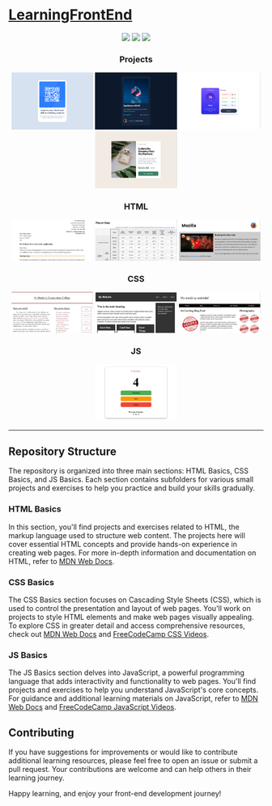 # [LearningFrontEnd](https://satyamvyas04.github.io/LearningFrontEnd/)

<p align='center'><img src="https://user-images.githubusercontent.com/74038190/238200426-29fd6286-4e7b-4d6c-818f-c4765d5e39a9.gif" width='100'>
<img src="https://user-images.githubusercontent.com/74038190/238200428-67f477ed-6624-42da-99f0-1a7b1a16eecb.gif" width='100'>
<img src="https://user-images.githubusercontent.com/74038190/212257454-16e3712e-945a-4ca2-b238-408ad0bf87e6.gif" width='100'>
</p>

<h3 align='center'>Projects</h3>
<p align="center">
  <a href = 'https://satyamvyas04.github.io/LearningFrontEnd/FrontEndMentor/QR%20Code/index.html' ><img src="./ProjectImages/QrCode.png" width="32%" alt='QrCodeCard'/></a>
  <a href = "https://satyamvyas04.github.io/LearningFrontEnd/FrontEndMentor/NFTCard/index.html"><img src = './ProjectImages/NFTCard.png' width='32%' alt='NFTCard'></a>
  <a href = "https://satyamvyas04.github.io/LearningFrontEnd/FrontEndMentor/ResultsSummary/index.html"><img src = './ProjectImages/ResultsSummary.png' width='32%' alt='ResultsPage'></a>
  <a href = "https://satyamvyas04.github.io/LearningFrontEnd/FrontEndMentor/ProductCard"><img src = './ProjectImages/ProductReview.png' width='32%' alt='ProductCard'></a>
</p>

<h3 align='center'>HTML</h3>
<p align="center">
  <a href = 'https://satyamvyas04.github.io/LearningFrontEnd/HTMLBasics/Letter/Letter.html' ><img src="./ProjectImages/Letter.png" width="32%" alt='Letter'/></a>
  <a href = 'https://satyamvyas04.github.io/LearningFrontEnd/HTMLBasics/PlanetData/blank-template.html' ><img src="./ProjectImages/PlanetData.png" width="32%" alt='PlanetData'/></a>
  <a href = 'https://satyamvyas04.github.io/LearningFrontEnd/HTMLBasics/MozillaSplash/index.html' ><img src="./ProjectImages/Mozillas.png" width="32%" alt='MozillaSplashPage'/></a>
</p>

<h3 align='center'>CSS</h3>
<p align="center">
  <a href = 'https://satyamvyas04.github.io/LearningFrontEnd/CSSBasics/TypesettingHomePage/main.html' ><img src="./ProjectImages/TypeSetting.png" width="32%" alt='TypeSetting'/></a>
  <a href = 'https://satyamvyas04.github.io/LearningFrontEnd/CSSBasics/ResponsiveWebsite/home.html' ><img src="./ProjectImages/Responsive.png" width="32%" alt='ResponsiveWebsiteLayout'/></a>
  <a href = 'https://satyamvyas04.github.io/LearningFrontEnd/CSSBasics/WebsiteAssignment/home.html' ><img src="./ProjectImages/Website.png" width="32%" alt='WebsiteAssignment'/></a>
</p>

<h3 align='center'>JS</h3>
<p align="center">
  <a href = 'https://satyamvyas04.github.io/LearningFrontEnd/JSBasics/Counter/counter.html' ><img src="./ProjectImages/Counter.png" width="32%" alt='Counter'/></a>
</p>

---

## Repository Structure

The repository is organized into three main sections: HTML Basics, CSS Basics, and JS Basics. Each section contains subfolders for various small projects and exercises to help you practice and build your skills gradually.

### HTML Basics

In this section, you'll find projects and exercises related to HTML, the markup language used to structure web content. The projects here will cover essential HTML concepts and provide hands-on experience in creating web pages. For more in-depth information and documentation on HTML, refer to [MDN Web Docs](https://developer.mozilla.org/en-US/docs/Web/HTML).

### CSS Basics

The CSS Basics section focuses on Cascading Style Sheets (CSS), which is used to control the presentation and layout of web pages. You'll work on projects to style HTML elements and make web pages visually appealing. To explore CSS in greater detail and access comprehensive resources, check out [MDN Web Docs](https://developer.mozilla.org/en-US/docs/Web/CSS) and [FreeCodeCamp CSS Videos](https://www.freecodecamp.org/).

### JS Basics

The JS Basics section delves into JavaScript, a powerful programming language that adds interactivity and functionality to web pages. You'll find projects and exercises to help you understand JavaScript's core concepts. For guidance and additional learning materials on JavaScript, refer to [MDN Web Docs](https://developer.mozilla.org/en-US/docs/Web/JavaScript) and [FreeCodeCamp JavaScript Videos](https://www.freecodecamp.org/).

## Contributing

If you have suggestions for improvements or would like to contribute additional learning resources, please feel free to open an issue or submit a pull request. Your contributions are welcome and can help others in their learning journey.

Happy learning, and enjoy your front-end development journey!
